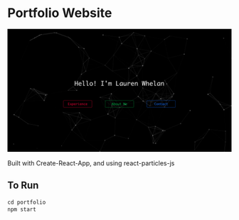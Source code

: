 # Portfolio Website
![Portfolio Website](https://github.com/lrwhelan/portfolio/blob/master/portfolio/images/Portfolio%20Screenshot.png)

Built with Create-React-App, and using react-particles-js

## To Run
```
cd portfolio
npm start
```
